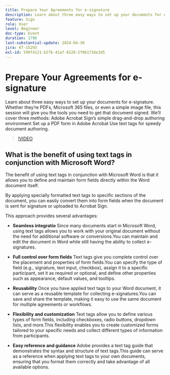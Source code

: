 ```yaml
---
title: Prepare Your Agreements for e-signature
description: Learn about three easy ways to set up your documents for e-signature.
feature: Sign
role: User
level: Beginner
doc-type: Event
duration: 1796
last-substantial-update: 2024-04-30
jira: KT-15293
exl-id: 599f4121-b27b-41af-8220-2f0b1716e3d5
---
```

# Prepare Your Agreements for e-signature

Learn about three easy ways to set up your documents for e-signature. Whether they’re PDFs, Microsoft 365 files, or even a simple image file, this session will give you the tools you need to get that document signed. We’ll cover three methods: Adobe Acrobat Sign’s simple drag-and-drop authoring environment Set up a PDF form in Adobe Acrobat Use text tags for speedy document authoring.

>[!VIDEO](https://video.tv.adobe.com/v/3428184/?learn=on)

## What is the benefit of using text tags in conjunction with Microsoft Word?

The benefit of using text tags in conjunction with Microsoft Word is that it allows you to define and maintain form fields directly within the Word document itself.

By applying specially formatted text tags to specific sections of the document, you can easily convert them into form fields when the document is sent for signature or uploaded to Acrobat Sign.

This approach provides several advantages:

* **Seamless integratio** Since many documents start in Microsoft Word, using text tags allows you to work with your original document without the need for additional software or conversions.You can maintain and edit the document in Word while still having the ability to collect e-signatures.

* **Full control over form fields** Text tags give you complete control over the placement and properties of form fields.You can specify the type of field (e.g., signature, text input, checkbox), assign it to a specific participant, set it as required or optional, and define other properties such as appearance, default values, and tooltips.

* **Reusability** Once you have applied text tags to your Word document, it can serve as a reusable template for collecting e-signatures.You can save and share the template, making it easy to use the same document for multiple agreements or workflows.

* **Flexibility and customization** Text tags allow you to define various types of form fields, including checkboxes, radio buttons, dropdown lists, and more.This flexibility enables you to create customized forms tailored to your specific needs and collect different types of information from participants.

* **Easy reference and guidance** Adobe provides a text tag guide that demonstrates the syntax and structure of text tags.This guide can serve as a reference when applying text tags to your own documents, ensuring that you format them correctly and take advantage of all available options.
